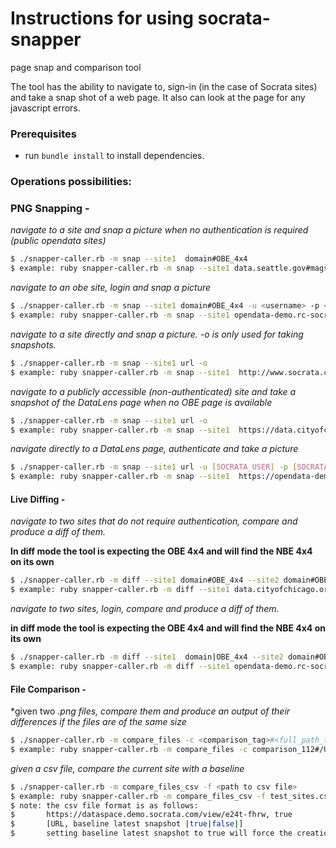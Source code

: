 Instructions for using socrata-snapper
=====================================
page snap and comparison tool

The tool has the ability to navigate to, sign-in (in the case of Socrata sites) and take a snap shot of a web page. It also can look at the page for any javascript errors.

### Prerequisites
* run ```bundle install``` to install dependencies.

### Operations possibilities:
### PNG Snapping -
*navigate to a site and snap a picture when no authentication is required (public opendata sites)*
```bash
$ ./snapper-caller.rb -m snap --site1  domain#OBE_4x4
$ example: ruby snapper-caller.rb -m snap --site1 data.seattle.gov#mags-97de
```

*navigate to an obe site, login and snap a picture*
```bash
$ ./snapper-caller.rb -m snap --site1 domain#OBE_4x4 -u <username> -p <password>
$ example: ruby snapper-caller.rb -m snap --site1 opendata-demo.rc-socrata.com#6q4t-m6c7 -u [SOCRATA_USER] -p [SOCRATA_PASSWORD]
```

*navigate to a site directly and snap a picture. -o is only used for taking snapshots.*
```bash
$ ./snapper-caller.rb -m snap --site1 url -o
$ example: ruby snapper-caller.rb -m snap --site1  http://www.socrata.com -o
```

*navigate to a publicly accessible (non-authenticated) site and take a snapshot of the DataLens page when no OBE page is available*
```bash
$ ./snapper-caller.rb -m snap --site1 url -o
$ example: ruby snapper-caller.rb -m snap --site1  https://data.cityofchicago.org/view/2bnm-jnvb -o
```

*navigate directly to a DataLens page, authenticate and take a picture*
```bash
$ ./snapper-caller.rb -m snap --site1 url -u [SOCRATA_USER] -p [SOCRATA_PASSWORD] -o
$ example: ruby snapper-caller.rb -m snap --site1  https://opendata-demo.rc-socrata.com/view/yajx-qcy7 -o
```

#### Live Diffing -
*navigate to two sites that do not require authentication, compare and produce a diff of them.*

**In diff mode the tool is expecting the OBE 4x4 and will find the NBE 4x4 on its own**
```bash
$ ./snapper-caller.rb -m diff --site1 domain#OBE_4x4 --site2 domain#OBE_4x4
$ example: ruby snapper-caller.rb -m diff --site1 data.cityofchicago.org#ijzp-q8t2 -site2 data.cityofchicago.org#ijzp-q8t2
```

*navigate to two sites, login, compare and produce a diff of them.*

**in diff mode the tool is expecting the OBE 4x4 and will find the NBE 4x4 on its own**
```bash
$ ./snapper-caller.rb -m diff --site1  domain|OBE_4x4 --site2 domain#OBE_4x4 -u <username> -p <password>
$ example: ruby snapper-caller.rb -m diff --site1 opendata-demo.rc-socrata.com#6q4t-m6c7 --site2 opendata-demo.rc-socrata.com#b5k5-ycfq -u [SOCRATA_USER] -p [SOCRATA_PASSWORD]
```

#### File Comparison -
*given two *.png files, compare them and produce an output of their differences if the files are of the same size*

```bash
$ ./snapper-caller.rb -m compare_files -c <comparison_tag>#<full_path_to_png_1>#<full_path_to_png_2>
$ example: ruby snapper-caller.rb -m compare_files -c comparison_112#/Users/joenunnelley/Developer/Socrata/socrata-snapper/logs/dataset_copy_6q4t-m6c7.png#/Users/joenunnelley/Developer/Socrata/socrata-snapper/logs/dataset_copy1_6q4t-m6c7.png
```

*given a csv file, compare the current site with a baseline*

```bash
$ ./snapper-caller.rb -m compare_files_csv -f <path to csv file>
$ example: ruby snapper-caller.rb -m compare_files_csv -f test_sites.csv
$ note: the csv file format is as follows:
$       https://dataspace.demo.socrata.com/view/e24t-fhrw, true
$       [URL, baseline latest snapshot |true|false|]  
$       setting baseline latest snapshot to true will force the creation of a new baseline for a site. setting it to false will do a comparison between current baseline and the png provided
```
